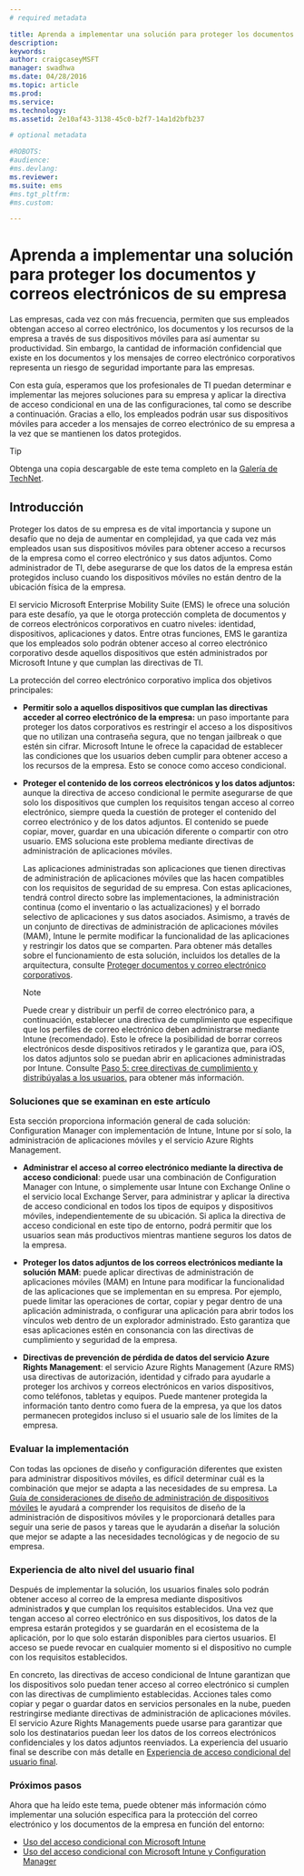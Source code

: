 ```yaml
---
# required metadata

title: Aprenda a implementar una solución para proteger los documentos y correos electrónicos de su empresa
description:
keywords:
author: craigcaseyMSFT
manager: swadhwa
ms.date: 04/28/2016
ms.topic: article
ms.prod:
ms.service:
ms.technology:
ms.assetid: 2e10af43-3138-45c0-b2f7-14a1d2bfb237

# optional metadata

#ROBOTS:
#audience:
#ms.devlang:
ms.reviewer: 
ms.suite: ems
#ms.tgt_pltfrm:
#ms.custom:

---
```


# Aprenda a implementar una solución para proteger los documentos y correos electrónicos de su empresa
Las empresas, cada vez con más frecuencia, permiten que sus empleados obtengan acceso al correo electrónico, los documentos y los recursos de la empresa a través de sus dispositivos móviles para así aumentar su productividad. Sin embargo, la cantidad de información confidencial que existe en los documentos y los mensajes de correo electrónico corporativos representa un riesgo de seguridad importante para las empresas.

Con esta guía, esperamos que los profesionales de TI puedan determinar e implementar las mejores soluciones para su empresa y aplicar la directiva de acceso condicional en una de las configuraciones, tal como se describe a continuación. Gracias a ello, los empleados podrán usar sus dispositivos móviles para acceder a los mensajes de correo electrónico de su empresa a la vez que se mantienen los datos protegidos.

> [!TIP]
> Obtenga una copia descargable de este tema completo en la [Galería de TechNet](https://gallery.technet.microsoft.com/Deploying-Enterprise-16499404).

## Introducción
Proteger los datos de su empresa es de vital importancia y supone un desafío que no deja de aumentar en complejidad, ya que cada vez más empleados usan sus dispositivos móviles para obtener acceso a recursos de la empresa como el correo electrónico y sus datos adjuntos. Como administrador de TI, debe asegurarse de que los datos de la empresa están protegidos incluso cuando los dispositivos móviles no están dentro de la ubicación física de la empresa.

El servicio Microsoft Enterprise Mobility Suite (EMS) le ofrece una solución para este desafío, ya que le otorga protección completa de documentos y de correos electrónicos corporativos en cuatro niveles: identidad, dispositivos, aplicaciones y datos. Entre otras funciones, EMS le garantiza que los empleados solo podrán obtener acceso al correo electrónico corporativo desde aquellos dispositivos que estén administrados por Microsoft Intune y que cumplan las directivas de TI.

La protección del correo electrónico corporativo implica dos objetivos principales:

-   **Permitir solo a aquellos dispositivos que cumplan las directivas acceder al correo electrónico de la empresa:** un paso importante para proteger los datos corporativos es restringir el acceso a los dispositivos que no utilizan una contraseña segura, que no tengan jailbreak o que estén sin cifrar.  Microsoft Intune le ofrece la capacidad de establecer las condiciones que los usuarios deben cumplir para obtener acceso a los recursos de la empresa. Esto se conoce como acceso condicional.

-   **Proteger el contenido de los correos electrónicos y los datos adjuntos:** aunque la directiva de acceso condicional le permite asegurarse de que solo los dispositivos que cumplen los requisitos tengan acceso al correo electrónico, siempre queda la cuestión de proteger el contenido del correo electrónico y de los datos adjuntos.  El contenido se puede copiar, mover, guardar en una ubicación diferente o compartir con otro usuario.  EMS soluciona este problema mediante directivas de administración de aplicaciones móviles.

    Las aplicaciones administradas son aplicaciones que tienen directivas de administración de aplicaciones móviles que las hacen compatibles con los requisitos de seguridad de su empresa. Con estas aplicaciones, tendrá control directo sobre las implementaciones, la administración continua (como el inventario o las actualizaciones) y el borrado selectivo de aplicaciones y sus datos asociados. Asimismo, a través de un conjunto de directivas de administración de aplicaciones móviles (MAM), Intune le permite modificar la funcionalidad de las aplicaciones y restringir los datos que se comparten. Para obtener más detalles sobre el funcionamiento de esta solución, incluidos los detalles de la arquitectura, consulte [Proteger documentos y correo electrónico corporativos](../Solutions/architecture-guidance-for-protecting-company-email-and-documents).

    > [!NOTE]
    > Puede crear y distribuir un perfil de correo electrónico para, a continuación, establecer una directiva de cumplimiento que especifique que los perfiles de correo electrónico deben administrarse mediante Intune (recomendado). Esto le ofrece la posibilidad de borrar correos electrónicos desde dispositivos retirados y le garantiza que, para iOS, los datos adjuntos solo se puedan abrir en aplicaciones administradas por Intune. Consulte [Paso 5: cree directivas de cumplimiento y distribúyalas a los usuarios.](../Solutions/conditional-access-intune-configmgr-exchange.md) para obtener más información.

### Soluciones que se examinan en este artículo
Esta sección proporciona información general de cada solución: Configuration Manager con implementación de Intune, Intune por sí solo, la administración de aplicaciones móviles y el servicio Azure Rights Management.

-   **Administrar el acceso al correo electrónico mediante la directiva de acceso condicional**: puede usar una combinación de Configuration Manager con Intune, o simplemente usar Intune con Exchange Online o el servicio local Exchange Server, para administrar y aplicar la directiva de acceso condicional en todos los tipos de equipos y dispositivos móviles, independientemente de su ubicación. Si aplica la directiva de acceso condicional en este tipo de entorno, podrá permitir que los usuarios sean más productivos mientras mantiene seguros los datos de la empresa.

-   **Proteger los datos adjuntos de los correos electrónicos mediante la solución MAM**: puede aplicar directivas de administración de aplicaciones móviles (MAM) en Intune para modificar la funcionalidad de las aplicaciones que se implementan en su empresa. Por ejemplo, puede limitar las operaciones de cortar, copiar y pegar dentro de una aplicación administrada, o configurar una aplicación para abrir todos los vínculos web dentro de un explorador administrado. Esto garantiza que esas aplicaciones estén en consonancia con las directivas de cumplimiento y seguridad de la empresa.

-   **Directivas de prevención de pérdida de datos del servicio Azure Rights Management**: el servicio Azure Rights Management (Azure RMS) usa directivas de autorización, identidad y cifrado para ayudarle a proteger los archivos y correos electrónicos en varios dispositivos, como teléfonos, tabletas y equipos. Puede mantener protegida la información tanto dentro como fuera de la empresa, ya que los datos permanecen protegidos incluso si el usuario sale de los límites de la empresa.

### Evaluar la implementación
Con todas las opciones de diseño y configuración diferentes que existen para administrar dispositivos móviles, es difícil determinar cuál es la combinación que mejor se adapta a las necesidades de su empresa. La [Guía de consideraciones de diseño de administración de dispositivos móviles](../Solutions/mdm-design-considerations-guide.md) le ayudará a comprender los requisitos de diseño de la administración de dispositivos móviles y le proporcionará detalles para seguir una serie de pasos y tareas que le ayudarán a diseñar la solución que mejor se adapte a las necesidades tecnológicas y de negocio de su empresa.

### Experiencia de alto nivel del usuario final
Después de implementar la solución, los usuarios finales solo podrán obtener acceso al correo de la empresa mediante dispositivos administrados **y** que cumplan los requisitos establecidos. Una vez que tengan acceso al correo electrónico en sus dispositivos, los datos de la empresa estarán protegidos y se guardarán en el ecosistema de la aplicación, por lo que solo estarán disponibles para ciertos usuarios. El acceso se puede revocar en cualquier momento si el dispositivo no cumple con los requisitos establecidos.

En concreto, las directivas de acceso condicional de Intune garantizan que los dispositivos solo puedan tener acceso al correo electrónico si cumplen con las directivas de cumplimiento establecidas. Acciones tales como copiar y pegar o guardar datos en servicios personales en la nube, pueden restringirse mediante directivas de administración de aplicaciones móviles. El servicio Azure Rights Managements puede usarse para garantizar que solo los destinatarios puedan leer los datos de los correos electrónicos confidenciales y los datos adjuntos reenviados. La experiencia del usuario final se describe con más detalle en [Experiencia de acceso condicional del usuario final](../Solutions/end-user-experience-conditional-access.md).

### Próximos pasos
Ahora que ha leído este tema, puede obtener más información cómo implementar una solución específica para la protección del correo electrónico y los documentos de la empresa en función del entorno:

- [Uso del acceso condicional con Microsoft Intune](../Solutions/conditional-access-intune.md)
- [Uso del acceso condicional con Microsoft Intune y Configuration Manager](../Solutions/conditional-access-intune-configmgr.md)


<!--HONumber=Apr16_HO2-->



